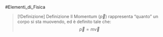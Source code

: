 #Elementi_di_Fisica 

>[!Definizione]  Definizione
>Il Momentum ($\vec{p}$) rappresenta “quanto” un corpo si sta muovendo, ed è definito tale che:
>$$\vec{p}=m\vec{v}$$
>